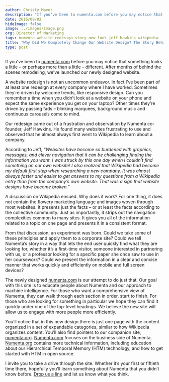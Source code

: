 ```yaml
---
author: Christy Maver
description: "If you’ve been to numenta.com before you may notice that something looks a little – or perhaps more than a little – different. After months of behind the scenes remodeling, we’ve launched our newly designed website."
date: 2016/09/02
hideImage: false
image: ../images/image.png
org: Director of Marketing
tags: numenta website redesign story new look jeff hawkins wikipedia
title: "Why Did We Completely Change Our Website Design? The Story Behind Our New Look"
type: post
---
```


If you’ve been to [numenta.com][1] before you may notice that something looks a
little – or perhaps more than a little – different. After months of behind the
scenes remodeling, we’ve launched our newly designed website.   

A website redesign is not an uncommon endeavor. In fact I’ve been part of at
least one redesign at every company where I have worked.  Sometimes they’re
driven by welcome trends, like responsive design.  Can you remember a time when
you didn’t look at a website on your phone and expect the same experience you
get on your laptop? Other times they’re driven by passing fads – blinking
marquees, background music and continuous carousels come to mind.

Our redesign came out of a frustration and observation by Numenta co-founder,
Jeff Hawkins. He found many websites frustrating to use and observed that he
almost always first went to Wikipedia to learn about a company.

According to Jeff, *“Websites have become so burdened with graphics, messages,
and clever navigation that it can be challenging finding the information you
want. I was struck by this one day when I couldn’t find something on our own
website!  I also realized that Wikipedia had become my default first step when
researching a new company. It was almost always faster and easier to get answers
to my questions from a Wikipedia entry than from the company’s own website. That
was a sign that website designs have become broken.”*

A discussion on Wikipedia ensued. Why does it work? For one thing, it does not
contain the flowery marketing language and images woven through most websites.
It presents just the facts – or at least the facts according to the collective
community. Just as importantly, it strips out the navigation complexities common
to many sites. It gives you all of the information related to a topic on one
page and presents it in a consistent format.   

From that discussion, an experiment was born. Could we take some of these
principles and apply them to a corporate site? Could we tell Numenta’s story in
a way that lets the end user quickly find what they are looking for, whether
it’s a first-time visitor, someone interested in partnering with us, or a
professor looking for a specific paper she once saw to use in her coursework?
Could we present the information in a clear and concise manner that works
quickly and efficiently on mobile and full screen devices?  

The newly designed [numenta.com][1] is our attempt to do just that.  Our goal
with this site is to educate people about Numenta and our approach to machine
intelligence.  For those who want a comprehensive view of Numenta, they can walk
through each section in order, start to finish. For those who are looking for
something in particular we hope they can find it quickly under one of the
top-level headings. We believe the new site will allow us to engage with more
people more efficiently.

You’ll notice that in this new design there is just one page with the content
organized in a set of expandable categories, similar to how Wikipedia organizes
content. You’ll also find pointers to our companion site, [numenta.org][2].
[Numenta.com][1] focuses on the business side of Numenta. [Numenta.org][2]
contains more technical information, including education about our Hierarchical
Temporal Memory (HTM) technology, and how to get started with HTM in
open source.

I invite you to take a drive through the site. Whether it’s your first or
fiftieth time there, hopefully you’ll learn something about Numenta that you
didn’t know before. [Drop us a line][3] and let us know what you think.  

[1]: /
[2]: http://numenta.org
[3]: mailto:marketing@numenta.com?subject=Numenta.com+Redesign
